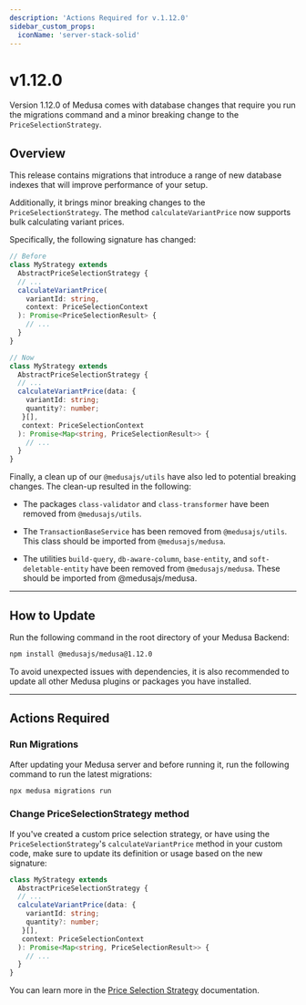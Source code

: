```yaml
---
description: 'Actions Required for v.1.12.0'
sidebar_custom_props:
  iconName: 'server-stack-solid'
---
```


# v1.12.0

Version 1.12.0 of Medusa comes with database changes that require you run the migrations command and a minor breaking change to the `PriceSelectionStrategy`.

## Overview

This release contains migrations that introduce a range of new database indexes that will improve performance of your setup.

Additionally, it brings minor breaking changes to the `PriceSelectionStrategy`. The method `calculateVariantPrice` now supports bulk calculating variant prices.

Specifically, the following signature has changed:

```ts
// Before
class MyStrategy extends 
  AbstractPriceSelectionStrategy {
  // ...
  calculateVariantPrice(
    variantId: string,
    context: PriceSelectionContext
  ): Promise<PriceSelectionResult> {
    // ...
  }
}
```

```ts
// Now
class MyStrategy extends 
  AbstractPriceSelectionStrategy {
  // ...
  calculateVariantPrice(data: {
    variantId: string; 
    quantity?: number;
   }[],
   context: PriceSelectionContext
  ): Promise<Map<string, PriceSelectionResult>> {
    // ...
  }
}
```

Finally, a clean up of our `@medusajs/utils` have also led to potential breaking changes. The clean-up resulted in the following:

- The packages `class-validator` and `class-transformer` have been removed from `@medusajs/utils`.

- The `TransactionBaseService` has been removed from `@medusajs/utils`. This class should be imported from `@medusajs/medusa`.

- The utilities `build-query`, `db-aware-column`, `base-entity`, and `soft-deletable-entity` have been removed from `@medusajs/medusa`. These should be imported from @medusajs/medusa.

---

## How to Update

Run the following command in the root directory of your Medusa Backend:

```bash npm2yarn
npm install @medusajs/medusa@1.12.0
```

To avoid unexpected issues with dependencies, it is also recommended to update all other Medusa plugins or packages you have installed. 

---

## Actions Required

### Run Migrations

After updating your Medusa server and before running it, run the following command to run the latest migrations:

```bash
npx medusa migrations run
```

### Change PriceSelectionStrategy method

If you've created a custom price selection strategy, or have using the `PriceSelectionStrategy`'s `calculateVariantPrice` method in your custom code, make sure to update its definition or usage based on the new signature:

```ts
class MyStrategy extends 
  AbstractPriceSelectionStrategy {
  // ...
  calculateVariantPrice(data: {
    variantId: string; 
    quantity?: number;
   }[],
   context: PriceSelectionContext
  ): Promise<Map<string, PriceSelectionResult>> {
    // ...
  }
}
```

You can learn more in the [Price Selection Strategy](../../modules/price-lists/price-selection-strategy.md#calculatevariantprice-method) documentation.
